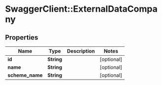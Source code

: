 # SwaggerClient::ExternalDataCompany

## Properties
Name | Type | Description | Notes
------------ | ------------- | ------------- | -------------
**id** | **String** |  | [optional] 
**name** | **String** |  | [optional] 
**scheme_name** | **String** |  | [optional] 

